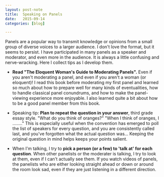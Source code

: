 ```yaml
---
layout: post-note
title:  Speaking on Panels
date:   2015-09-14
categories: [blog]

---
```


Panels are a popular way to transmit knowledge or opinions from a small group of diverse voices to a larger audience.
I don't love the format, but it seems to persist. 
I have participated in many panels as a speaker and moderator, and even more in the audience.
It is always a little confusing and nerve-wracking.
Here I collect tips as I develop them.

+ **Read "The Eloquent Woman's Guide to Moderating Panels".** Even if you aren't moderating a panel, and even if you
aren't a woman (or eloquent)! I read this book before moderating my first panel and learned so much about how to prepare
well for many kinds of eventualities, how to handle classical panel conundrums, and how to make the panel-viewing 
experience more enjoyable. I also learned quite a bit about how to be a good panel member from this book.

+ Speaking tip: **Plan to repeat the question in your answer**, third grade essay style. "What do you think of oranges?" 
"When I think of oranges, I ........" This is especially useful when the convention has emerged to poll the
list of speakers for every question, and you are consistently called last, and you've forgotten what the actual
question was... Keeping the original question in mind helps keeps your points salient.

+ When I'm talking, I try to **pick a person (or a few) to 'talk at' for each question**. When other panelists or the
moderater is talking, I try to look at them, even if I can't actually see them. If you watch videos of panels, the panelists who are
either looking straight ahead or down or around the room look sad, even if they are just listening in a different direction. 
